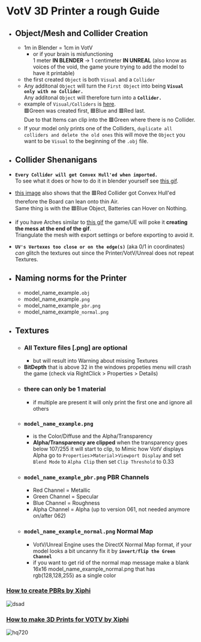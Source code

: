 # VotV 3D Printer a rough Guide
  - ## Object/Mesh and Collider Creation
    - 1m in Blender = 1cm in VotV
	  - or if your brain is misfunctioning <br> 1 meter **IN BLENDER** -> 1 centimeter **IN UNREAL** (also know as voices of the void, the game youre trying to add the model to have it printable)
    - the first created ``Object`` is both ``Visual`` and a ``Collider``
    - Any additonal ``Object`` will turn the ``First Object`` into being **``Visual only with no Collider.``** <br>
	Any additonal ``Object`` will therefore turn into a **``Collider.``**
	- example of ``Visual/Colliders`` is [here](https://i.imgur.com/M8WnIPY.png). <br>
	🟩Green was created first, 🟦Blue and 🟥Red last. <br>
	Due to that Items can clip into the 🟩Green where there is no Collider.
	- If your model only prints one of the Colliders, ``duplicate all colliders and delete the old ones`` this will move the ``Object`` you want to be ``Visual`` to the beginning of the ``.obj`` file.
  - ## Collider Shenanigans
  - **``Every Collider will get Convex Hull'ed when imported.``** <br> To see what it does or how to do it in blender yourself see [this gif](<https://i.imgur.com/LfFiwbi.gif>).
  - [this image](<https://i.imgur.com/M8WnIPY.png>) also shows that the 🟥Red Collider got Convex Hull'ed therefore the Board can lean onto thin Air. <br> Same thing is with the 🟦Blue Object, Batteries can Hover on Nothing.
  - if you have Arches similar to [this gif](<https://i.imgur.com/1jGOhZi.gif>) the game/UE will poke it  **creating the mess at the end of the gif**. <br> Triangulate the mesh with export settings or before exporting to avoid it.
  - **``UV's Vertexes too close or on the edge(s)``** (aka 0/1 in coordinates) *can* glitch the textures out since the Printer/VotV/Unreal does not repeat Textures.

- ## Naming norms for the Printer
  - model_name_example``.obj``
  - model_name_example``.png``
  - model_name_example``_pbr.png``
  - model_name_example``_normal.png``
	
- ## Textures
  - ### All Texture files [.png] are optional
    - but will result into Warning about missing Textures
  - **BitDepth** that is above 32 in the windows propeties menu will crash the game (check via RightClick > Properties > Details)
  - ### **there can only be 1 material**
    - if multiple are present it will only print the first one and ignore all others
  -  ### ``model_name_example.png`` 
      - is the Color/Diffuse and the Alpha/Transparency
      - **Alpha/Transparency are clipped** when the transparency goes below 107/255 it will start to clip, to Mimic how VotV displays Alpha go to ``Properties``>``Material``>``Viewport Display`` and set ``Blend Mode`` to ``Alpha Clip`` then set ``Clip Threshold`` to 0.33
  - ### ``model_name_example_pbr.png`` PBR Channels
      - Red Channel = Metallic
	  - Green Channel = Specular
	  - Blue Channel = Roughness
	  - Alpha Channel = Alpha (up to version 061, not needed anymore on/after 062)
  - ### ``model_name_example_normal.png`` Normal Map
    - VotV/Unreal Engine uses the DirectX Normal Map format, if your model looks a bit uncanny fix it by **``invert/flip the Green Channel``**
	- if you want to get rid of the normal map message make a blank 16x16 model_name_example_normal.png that has rgb(128,128,255) as a single color

### [How to create PBRs by Xiphi](https://www.youtube.com/watch?v=1knCUpq7Yz0&t)
![dsad](https://github.com/madrod228/voicesoftheprinter/assets/9602000/d2af6236-e5d3-4aae-8e22-75eccd2d1ea4)
### [How to make 3D Prints for VOTV by Xiphi](https://www.youtube.com/watch?v=xKyMyZzdjSk)
![hq720](https://github.com/madrod228/voicesoftheprinter/assets/9602000/595308a8-4e09-4141-8ae6-5996a2a969bc)
